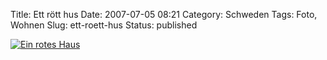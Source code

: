 Title: Ett rött hus
Date: 2007-07-05 08:21
Category: Schweden
Tags: Foto, Wohnen
Slug: ett-roett-hus
Status: published

[![Ein rotes
Haus](/pic/rodhusfalskfarg_s.jpg "Ein rotes Haus")](/pic/rodhusfalskfarg_l.jpg)

